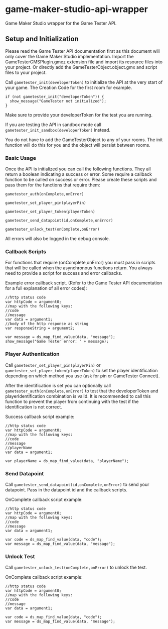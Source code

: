 # game-maker-studio-api-wrapper

Game Maker Studio wrapper for the Game Tester API.

## Setup and Initialization
Please read the Game Tester API documentation first as this document will only cover the Game Maker Studio implementation. Import the GameTesterGMSPlugin.gmez extension file and import its resource files into your project. Or directly add the GameTesterObject.object.gmx and script files to your project.

Call ```gametester_init(developerToken)``` to initialize the API at the very start of your game. The Creation Code for the first room for example.

```gml
if (not gametester_init("developerToken")) { 
  show_message("GameTester not initialized"); 
}
```

Make sure to provide your developerToken for the test you are running.

If you are testing the API in sandbox mode call ```gametester_init_sandbox(developerToken)``` instead.

You do not have to add the GameTesterObject to any of your rooms. The init function will do this for you and the object will persist between rooms.

### Basic Usage

Once the API is initialized you can call the following functions. They all return a boolean indicating a success or error. Some require a callback function to be called on success or error. Please create these scripts and pass them for the functions that require them:

```gametester_auth(onComplete,onError)```

```gametester_set_player_pin(playerPin)```

```gametester_set_player_token(playerToken)```

```gametester_send_datapoint(id,onComplete,onError)```

```gametester_unlock_test(onComplete,onError)```

All errors will also be logged in the debug console.

### Callback Scripts

For functions that require (onComplete,onError) you must pass in scripts that will be called when the asynchronous functions return. You always need to provide a script for success and error callbacks.

Example error callback script. (Refer to the Game Tester API documentation for a full explanation of all error codes):
```gml
//http status code
var httpCode = argument0;
//map with the following keys:
//code
//message
var data = argument1;
//body of the http response as string
var responseString = argument2;

var message = ds_map_find_value(data, "message");
show_message("Game Tester error: " + message);
```

### Player Authentication
Call ```gametester_set_player_pin(playerPin)``` or ```gametester_set_player_token(playerToken)``` to set the player identification depending on which method you use (ask for pin or GameTester Connect).

After the identification is set you can optionally call ```gametester_auth(onComplete,onError)``` to test that the developerToken and playerIdentification combination is valid. It is recommended to call this function to prevent the player from continuing with the test if the identification is not correct.

Success callback script example:
```gml
//http status code
var httpCode = argument0;
//map with the following keys:
//code
//message
//playerName
var data = argument1;

var playerName = ds_map_find_value(data, "playerName");
```

### Send Datapoint
Call ```gametester_send_datapoint(id,onComplete,onError)``` to send your datapoint. Pass in the datapoint id and the callback scripts.

OnComplete callback script example:
```gml
//http status code
var httpCode = argument0;
//map with the following keys:
//code
//message
var data = argument1;

var code = ds_map_find_value(data, "code");
var message = ds_map_find_value(data, "message");
```

### Unlock Test
Call ```gametester_unlock_test(onComplete,onError)``` to unlock the test.

OnComplete callback script example:
```gml
//http status code
var httpCode = argument0;
//map with the following keys:
//code
//message
var data = argument1;

var code = ds_map_find_value(data, "code");
var message = ds_map_find_value(data, "message");
```
